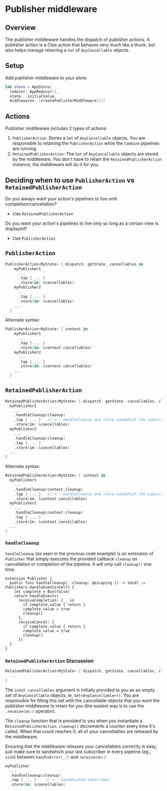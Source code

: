 # Publisher middleware

## Overview

The publisher middleware handles the dispatch of publisher actions. A publisher action
is a Cloe action that behaves very much like a thunk, but also helps manage retaining a `Set` of
`AnyCancellable` objects.

## Setup

Add publisher middleware to your store:

```swift
let store = AppStore(
  reducer: AppReducer(),
  state: .initialValue,
  middlewares: [createPublisherMiddleware()])
```

## Actions

Publisher middleware includes 2 types of actions:

1. `PublisherAction`: Stores a `Set` of `AnyCancellable` objects.
    You are responsible to retaining the `PublisherAction` while the `Combine` pipelines are running.
2. `RetainedPublisherAction`: The `Set` of `AnyCancellable` objects are stored by the middleware.
    You don't have to retain the `RetainedPublisherAction` instance, the middleware will do it for you.

## Deciding when to use `PublisherAction` vs `RetainedPublisherAction`

Do you always want your action's pipelines to live until completion/cancellation?

- Use `RetainedPublisherAction`

Do you want your action's pipelines to live only so long as a certain view is displayed?

- Use `PublisherAction`

## `PublisherAction`

```swift
PublisherAction<MyState> { dispatch, getState, cancellables in
    myPublisher1
      ...
      .tap { ... }
      .store(in: &cancellables)
    myPublisher2
      ...
      .tap { ... }
      .store(in: &cancellables)
    ...
  }
```

Alternate syntax:

```swift
PublisherAction<MyState> { context in
    myPublisher1
      ...
      .tap { ... }
      .store(in: &context.cancellables)
    myPublisher2
      ...
      .tap { ... }
      .store(in: &context.cancellables)
    ...
  }
```

## `RetainedPublisherAction`

```swift
RetainedPublisherAction<MyState> { dispatch, getState, cancellables, cleanup in
  myPublisher1
    ...
    .handleCleanup(cleanup)
    .tap { ... }   // <-- handleCleanup and store sandwhich the subscriber that returns AnyCancellable
    .store(in: &cancellables)
  myPublisher2
    ...
    .handleCleanup(cleanup)
    .tap { ... }
    .store(in: &cancellables)
  ...
}
```

Alternate syntax:

```swift
RetainedPublisherAction<MyState> { context in
  myPublisher1
    ...
    .handleCleanup(context.cleanup)
    .tap { ... }   // <-- handleCleanup and store sandwhich the subscriber that returns AnyCancellable
    .store(in: &context.cancellables)
  myPublisher2
    ...
    .handleCleanup(context.cleanup)
    .tap { ... }
    .store(in: &context.cancellables)
  ...
}
```
### `handleCleanup`

`handleCleanup` (as seen in the previous code example)
is an extension of `Publisher` that simply executes
the provided callback `cleanup` on cancellation or completion of
the pipeline. It will only call `cleanup()` one time.

```
extension Publisher {
  public func handleCleanup(_ cleanup: @escaping () -> Void) -> Publishers.HandleEvents<Self> {
    let complete = Box(false)
    return handleEvents(
      receiveCompletion: { _ in
        if complete.value { return }
        complete.value = true
        cleanup()
      },
      receiveCancel: {
        if complete.value { return }
        complete.value = true
        cleanup()
      })
  }
}
```

### `RetainedPublisherAction` Discussion

```swift
RetainedPublisherAction<MyState> { dispatch, getState, cancellables, cleanup in
  ...
}
```

The `inout cancellables` argument is initially provided to you as an empty
set of `AnyCancellable` objects, ie, `Set<AnyCancellable>()`. You are responsible
for filling this set with the cancellable objects that you want the publisher
middleware to retain for you (the easiest way is to use the `.receive(on:)` operator).

The `cleanup` function that is provided to you when you instantiate
a `RetainedPublisherAction`. `cleanup()` decrements a counter every time it's
called. When that count reaches 0, all of your cancellables are released
by the middleware.

Ensuring that the middleware releases your cancellables correctly is easy, just make 
sure to sandwhich your last subscriber in every pipeline (eg., `sink`) between
`handleError(_:)` and `receive(on:)`

```swift
myPublisher
  ...
  .handleCleanup(cleanup)
  .tap { ... }    // <-- Sandwhiched subscriber
  .store(in: &cancellables)
```
